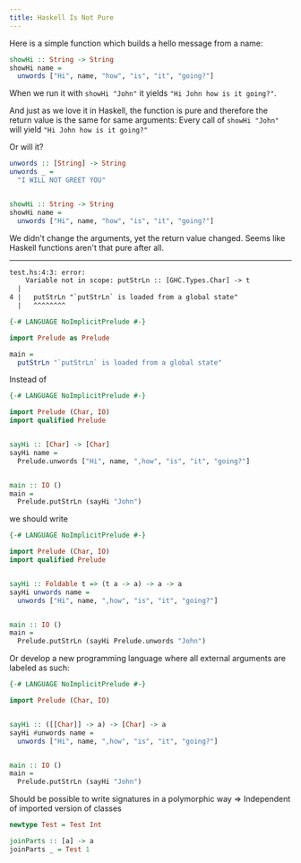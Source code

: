 ```yaml
---
title: Haskell Is Not Pure
---
```


Here is a simple function which builds a hello message from a name:

```haskell
showHi :: String -> String
showHi name =
  unwords ["Hi", name, "how", "is", "it", "going?"]
```

When we run it with `showHi "John"`
it yields `"Hi John how is it going?"`.

And just as we love it in Haskell, the function is pure and therefore
the return value is the same for same arguments:
Every call of `showHi "John"` will yield `"Hi John how is it going?"`

Or will it?

```haskell
unwords :: [String] -> String
unwords _ =
  "I WILL NOT GREET YOU"


showHi :: String -> String
showHi name =
  unwords ["Hi", name, "how", "is", "it", "going?"]
```

We didn't change the arguments, yet the return value changed.
Seems like Haskell functions aren't that pure after all.


---


```txt
test.hs:4:3: error:
    Variable not in scope: putStrLn :: [GHC.Types.Char] -> t
  |
4 |   putStrLn "`putStrLn` is loaded from a global state"
  |   ^^^^^^^^
```


```haskell
{-# LANGUAGE NoImplicitPrelude #-}

import Prelude as Prelude

main =
  putStrLn "`putStrLn` is loaded from a global state"
```


Instead of

```haskell
{-# LANGUAGE NoImplicitPrelude #-}

import Prelude (Char, IO)
import qualified Prelude


sayHi :: [Char] -> [Char]
sayHi name =
  Prelude.unwords ["Hi", name, ",how", "is", "it", "going?"]


main :: IO ()
main =
  Prelude.putStrLn (sayHi "John")
```

we should write

```haskell
{-# LANGUAGE NoImplicitPrelude #-}

import Prelude (Char, IO)
import qualified Prelude


sayHi :: Foldable t => (t a -> a) -> a -> a
sayHi unwords name =
  unwords ["Hi", name, ",how", "is", "it", "going?"]


main :: IO ()
main =
  Prelude.putStrLn (sayHi Prelude.unwords "John")
```




Or develop a new programming language where all external arguments
are labeled as such:


```haskell
{-# LANGUAGE NoImplicitPrelude #-}

import Prelude (Char, IO)


sayHi :: ([[Char]] -> a) -> [Char] -> a
sayHi #unwords name =
  unwords ["Hi", name, ",how", "is", "it", "going?"]


main :: IO ()
main =
  Prelude.putStrLn (sayHi "John")
```

Should be possible to write signatures in a polymorphic way
=> Independent of imported version of classes

```haskell
newtype Test = Test Int

joinParts :: [a] -> a
joinParts _ = Test 1
```

